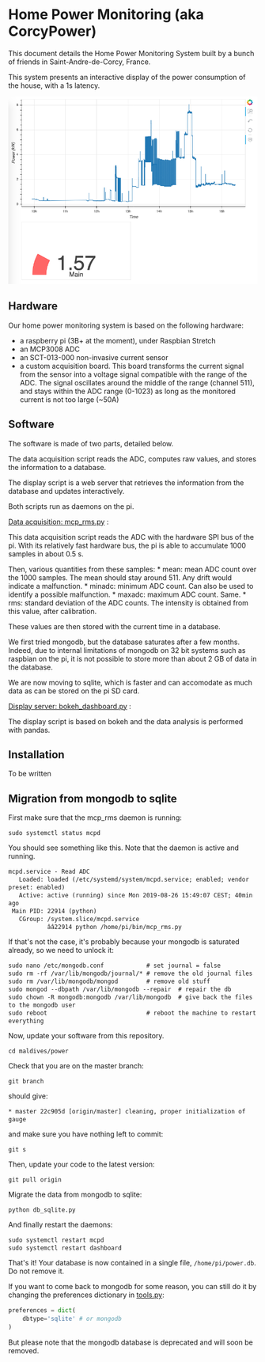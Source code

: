 # Home Power Monitoring (aka CorcyPower)

This document details the Home Power  Monitoring System built by a bunch of friends in Saint-Andre-de-Corcy, France.

This system presents an interactive display of the power consumption of the house, with a 1s latency. 

![](screenshot.png)

## Hardware

Our home power monitoring system is based on the following hardware: 

* a raspberry pi (3B+ at the moment), under Raspbian Stretch
* an MCP3008 ADC
* an SCT-013-000 non-invasive current sensor
* a custom acquisition board. This board transforms the current signal from the sensor into a voltage signal compatible with the range of the ADC. The signal oscillates around the middle of the range (channel 511), and stays within the ADC range (0-1023) as long as the monitored current is not too large (~50A)

## Software

The software is made of two parts, detailed below. 

The data acquisition script reads the ADC, computes raw values, and stores the information to a database. 

The display script is a web server that retrieves the information from the database and updates interactively. 

Both scripts run as daemons on the pi. 

[Data acquisition: mcp_rms.py](mcp_rms.py) : 

This data acquisition script reads the ADC with the hardware SPI bus of the pi. With its relatively fast hardware bus, the pi is able to accumulate 1000 samples in about 0.5 s. 

Then, various quantities from these samples: 
    * mean: mean ADC count over the 1000 samples. The mean should stay around 511. Any drift would indicate a malfunction. 
    * minadc: minimum ADC count. Can also be used to identify a possible malfunction.
    * maxadc: maximum ADC count. Same.
    * rms: standard deviation of the ADC counts. The intensity is obtained from this value, after calibration. 
  
These values are then stored with the current time in a database.

We first tried mongodb, but the database saturates after a few months. Indeed, due to internal limitations of mongodb on 32 bit systems such as raspbian on the pi, it is not possible to store more than about 2 GB of data in the database. 

We are now moving to sqlite, which is faster and can accomodate as much data as can be stored on the pi SD card. 

[Display server: bokeh_dashboard.py](bokeh_dashboard.py) : 

The display script is based on bokeh and the data analysis is performed with pandas. 

## Installation

To be written 

## Migration from mongodb to sqlite

First make sure that the mcp_rms daemon is running: 

```
sudo systemctl status mcpd
```

You should see something like this. Note that the daemon is active and running. 

```
mcpd.service - Read ADC
   Loaded: loaded (/etc/systemd/system/mcpd.service; enabled; vendor preset: enabled)
   Active: active (running) since Mon 2019-08-26 15:49:07 CEST; 40min ago
 Main PID: 22914 (python)
   CGroup: /system.slice/mcpd.service
           ââ22914 python /home/pi/bin/mcp_rms.py
```

If that's not the case, it's probably because your mongodb is saturated already, so we need to unlock it: 

```
sudo nano /etc/mongodb.conf            # set journal = false
sudo rm -rf /var/lib/mongodb/journal/* # remove the old journal files                                                
sudo rm /var/lib/mongodb/mongod        # remove old stuff   
sudo mongod --dbpath /var/lib/mongodb --repair  # repair the db
sudo chown -R mongodb:mongodb /var/lib/mongodb  # give back the files to the mongodb user
sudo reboot                            # reboot the machine to restart everything
```

Now, update your software from this repository. 

```
cd maldives/power
```

Check that you are on the master branch: 

```
git branch
```

should give: 

```
* master 22c905d [origin/master] cleaning, proper initialization of gauge
```

and make sure you have nothing left to commit: 

```
git s 
```

Then, update your code to the latest version: 

```
git pull origin
```

Migrate the data from mongodb to sqlite: 

```
python db_sqlite.py
```

And finally restart the daemons: 

```
sudo systemctl restart mcpd
sudo systemctl restart dashboard
```

That's it! Your database is now contained in a single file, `/home/pi/power.db`. 
Do not remove it. 

If you want to come back to mongodb for some reason, you can still do it by changing the preferences dictionary in [tools.py](tools.py):

```python
preferences = dict(
    dbtype='sqlite' # or mongodb
)
```

But please note that the mongodb database is deprecated and will soon be removed. 